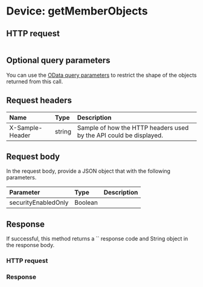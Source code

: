 # Device: getMemberObjects


## HTTP request
```http

```
## Optional query parameters
You can use the [OData query parameters](odata-optional-query-parameters.md) to restrict the shape of the objects returned from this call.
## Request headers
| Name       | Type | Description|
|:-----------|:------|:----------|
| X-Sample-Header  | string  | Sample of how the HTTP headers used by the API could be displayed.|

## Request body
In the request body, provide a JSON object that with the following parameters.

| Parameter	   | Type	|Description|
|:---------------|:--------|:-----------|
|securityEnabledOnly|Boolean||

## Response
If successful, this method returns a `` response code and String object in the response body.
### HTTP request
### Response
